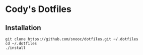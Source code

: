 # Cody's Dotfiles

## Installation

```shell
git clone https://github.com/snooc/dotfiles.git ~/.dotfiles
cd ~/.dotfiles
./install
```
